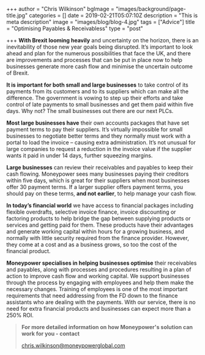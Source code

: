 +++
author = "Chris Wilkinson"
bgImage = "images/background/page-title.jpg"
categories = []
date = 2019-02-21T05:07:10Z
description = "This is meta description"
image = "images/blog/blog-4.jpg"
tags = ["Advice"]
title = "Optimising Payables & Receivabless"
type = "post"

+++
**With Brexit looming heavily** and uncertainty on the horizon, there is an inevitability of those new year goals being disrupted. It’s important to look ahead and plan for the numerous possibilities that face the UK, and there are improvements and processes that can be put in place now to help businesses generate more cash flow and minimise the uncertain outcome of Brexit.

**It is important for both small and large businesses** to take control of its payments from its customers and to its suppliers which can make all the difference. The government is vowing to step up their efforts and take control of late payments to small businesses and get them paid within five days. Why not? The small businesses out there are our next PLCs.

**Most large businesses have** their own accounts packages that have set payment terms to pay their suppliers. It’s virtually impossible for small businesses to negotiate better terms and they normally must work with a portal to load the invoice – causing extra administration. It’s not unusual for large companies to request a reduction in the invoice value if the supplier wants it paid in under 14 days, further squeezing margins.

**Large businesses** can review their receivables and payables to keep their cash flowing. Moneypower sees many businesses paying their creditors within five days, which is great for their suppliers when most businesses offer 30 payment terms. If a larger supplier offers payment terms, you should pay on these terms, **and not earlier**, to help manage your cash flow.

**In today’s financial world** we have access to financial packages including flexible overdrafts, selective invoice finance, invoice discounting or factoring products to help bridge the gap between supplying products or services and getting paid for them. These products have their advantages and generate working capital within hours for a growing business, and normally with little security required from the finance provider. However, they come at a cost and as a business grows, so too the cost of the financial product.

**Moneypower specialises in helping businesses optimise** their receivables and payables, along with processes and procedures resulting in a plan of action to improve cash flow and working capital. We support businesses through the process by engaging with employees and help them make the necessary changes. Training of employees is one of the most important requirements that need addressing from the FD down to the finance assistants who are dealing with the payments. With our service, there is no need for extra financial products and businesses can expect more than a 250% ROI.

> **For more detailed information on how Moneypower's solution can work for you - contact**
>
> [chris.wilkinson@moneypowerglobal.com](mailto:chris.wilkinson@moneypowerglobal.com)